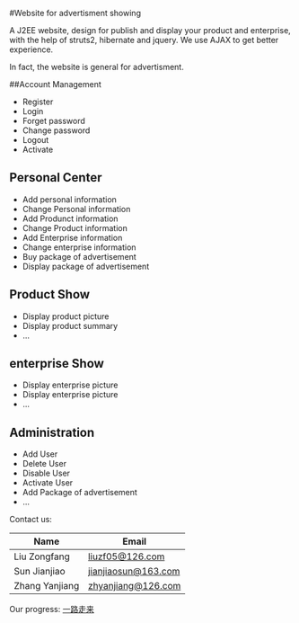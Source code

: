 #Website for advertisment showing

A J2EE website, design for publish and display your product and enterprise,  with the help of struts2, hibernate and jquery. We use AJAX to get better experience.  

In fact, the website is general for advertisment.

##Account Management
* Register
* Login
* Forget password
* Change password
* Logout
* Activate

## Personal Center
* Add personal information
* Change Personal information
* Add Produnct information
* Change Product information
* Add Enterprise information
* Change enterprise information
* Buy package of advertisement 
* Display package of advertisement 

## Product Show 
* Display product picture
* Display product summary
* ...

## enterprise Show  
* Display enterprise picture
* Display enterprise picture 
* ...

## Administration
* Add User
* Delete User
* Disable User
* Activate User
* Add Package of advertisement
* ...

Contact us:  

| Name           | Email                 |
| -------------- | --------------------- |
| Liu Zongfang   | <liuzf05@126.com>     |
| Sun Jianjiao   | <jianjiaosun@163.com> |
| Zhang Yanjiang | <zhyanjiang@126.com>  |

Our progress: [一路走来](https://github.com/unanao/58bancai.com/wiki/58Bancai-%E4%B8%80%E8%B7%AF%E8%B5%B0%E6%9D%A5/“一路走来”)
